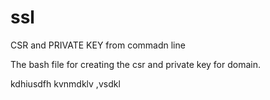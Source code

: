 # ssl
CSR and PRIVATE KEY from commadn line

The bash file for creating the csr and private key for domain.


kdhiusdfh
kvnmdklv
,vsdkl

